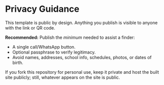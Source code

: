 
# Privacy Guidance

This template is public by design. Anything you publish is visible to anyone with the link or QR code.

**Recommended:** Publish the *minimum* needed to assist a finder:
- A single call/WhatsApp button.
- Optional passphrase to verify legitimacy.
- Avoid names, addresses, school info, schedules, photos, or dates of birth.

If you fork this repository for personal use, keep it private and host the built site publicly; still, whatever appears on the site is public.
